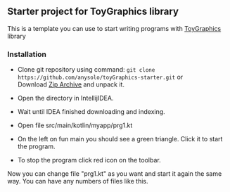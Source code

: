 ## Starter project for ToyGraphics library

This is a template you can use to start writing programs with
[ToyGraphics](https://www.anysolo.com/toyGraphics) library

### Installation

* Clone git repository using command: `git clone https://github.com/anysolo/toyGraphics-starter.git`
or  
Download [Zip Archive](https://github.com/anysolo/toyGraphics-starter/archive/master.zip) and unpack it.

* Open the directory in IntellijIDEA.

* Wait until IDEA finished downloading and indexing.

* Open file src/main/kotlin/myapp/prg1.kt

* On the left on fun main you should see a green triangle. Click it to start the program.

* To stop the program click red icon on the toolbar.

Now you can change file "prg1.kt" as you want and start it again the same way.
You can have any numbers of files like this.
